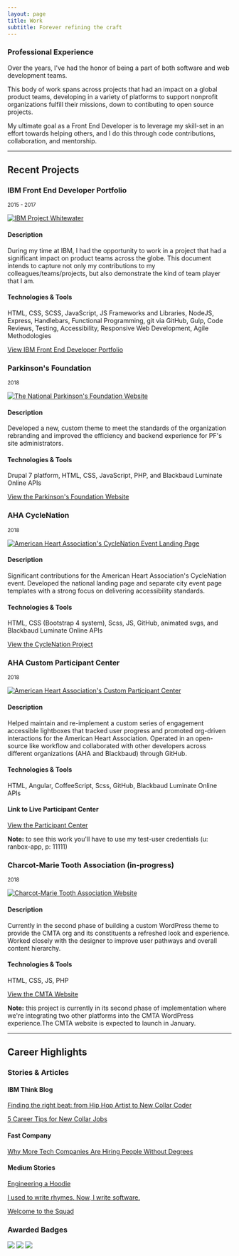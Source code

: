 ```yaml
---
layout: page
title: Work
subtitle: Forever refining the craft
---
```


<div class="project_section">
  <h3 class="project_title">Professional Experience</h3>
  <p>Over the years, I've had the honor of being a part of both software and web development teams.</p>
  
  <p>This body of work spans across projects that had an impact on a global product teams, developing in a variety of platforms to support nonprofit organizations fulfill their missions, down to contibuting to open source projects.</p>

  <p>My ultimate goal as a Front End Developer is to leverage my skill-set in an effort towards helping others, and I do this through code contributions, collaboration, and mentorship.</p>
</div>
<hr class="divider_GREEN">
<h2>Recent Projects</h2>
<div class="project_card">
  <h3 class="project_title">IBM Front End Developer Portfolio</h3>
  <p><small>2015 - 2017</small></p>
  <a href="http://randytolentino.com/assets/docs/randy_tolentino_IBM_portfolio.pdf" target="blank"><img class="project_img" src="https://image.ibb.co/gj9qmp/portfolio_screenshot.png" alt="IBM Project Whitewater"></a>
  <h4 class="project_property">Description</h4>
  <p>During my time at IBM, I had the opportunity to work in a project that had a significant impact on product teams across the globe. This document intends to capture not only my contributions to my colleagues/teams/projects, but also demonstrate the kind of team player that I am.</p>
  <h4 class="project_property">Technologies & Tools</h4>
  <p>HTML, CSS, SCSS, JavaScript, JS Frameworks and Libraries, NodeJS, Express, Handlebars, Functional Programming, git via GitHub, Gulp, Code Reviews, Testing, Accessibility, Responsive Web Development, Agile Methodologies</p>
  <p><a class="project_link" href="http://randytolentino.com/assets/docs/randy_tolentino_IBM_portfolio.pdf" target="blank">View IBM Front End Developer Portfolio</a></p>
</div>

<div class="project_card">
  <h3 class="project_title">Parkinson's Foundation</h3>
  <p><small>2018</small></p>
  <a href="http://parkinson.org/" target="blank"><img class="project_img" src="https://image.ibb.co/igawRp/parkinsons_foundation_screenshot.png" alt="The National Parkinson's Foundation Website"></a>
  <h4 class="project_property">Description</h4>
  <p>Developed a new, custom theme to meet the standards of the organization rebranding and improved the efficiency and backend experience for PF's site administrators.</p>
  <h4 class="project_property">Technologies & Tools</h4>
  <p>Drupal 7 platform, HTML, CSS, JavaScript, PHP, and Blackbaud Luminate Online APIs</p>
  <p><a class="project_link" href="http://parkinson.org/" target="blank">View the Parkinson's Foundation Website</a></p>
</div>

<div class="project_card">
  <h3 class="project_title">AHA CycleNation</h3>
  <p><small>2018</small></p>
  <a href="https://www2.heart.org/site/SPageServer/?pagename=cn_home" target="blank"><img class="project_img" src="https://image.ibb.co/gbMECU/aha_cyclenation_screenshot.png" alt="American Heart Association's CycleNation Event Landing Page"></a>
  <h4 class="project_property">Description</h4>
  <p>Significant contributions for the American Heart Association's CycleNation event. Developed the national landing page and separate city event page templates with a strong focus on delivering accessibility standards.</p>
  <h4 class="project_property">Technologies & Tools</h4>
  <p>HTML, CSS (Bootstrap 4 system), Scss, JS, GitHub, animated svgs, and Blackbaud Luminate Online APIs</p>
  <p><a class="project_link" href="https://www2.heart.org/site/SPageServer/?pagename=cn_home" target="blank">View the CycleNation Project</a></p>
</div>

<div class="project_card">
  <h3 class="project_title">AHA Custom Participant Center</h3>
  <p><small>2018</small></p>
  <a href="https://secure3.convio.net/heartdev/site/SPageServer?pagename=heartwalk_participant_center&pc2_page=center&pc2_page=center&fr_id=3491#/dashboard" target="blank"><img class="project_img" src="https://image.ibb.co/gWJ0mp/aha_pc_screenshot.png" alt="American Heart Association's Custom Participant Center"></a>
  <h4 class="project_property">Description</h4>
  <p>Helped maintain and re-implement a custom series of engagement accessible lightboxes that tracked user progress and promoted org-driven interactions for the American Heart Association. Operated in an open-source like workflow and collaborated with other developers across different organizations (AHA and Blackbaud) through GitHub.</p>
  <h4 class="project_property">Technologies & Tools</h4>
  <p>HTML, Angular, CoffeeScript, Scss, GitHub, Blackbaud Luminate Online APIs</p>
  <h4 class="project_property">Link to Live Participant Center</h4>
  <p><a class="project_link" href="https://secure3.convio.net/heartdev/site/SPageServer?pagename=heartwalk_participant_center&pc2_page=center&pc2_page=center&fr_id=3491#/dashboard" target="blank">View the Participant Center</a></p>
  <p class="project_note"><strong>Note:</strong> to see this work you'll have to use my test-user credentials (u: ranbox-app, p: 11111)</p>
</div>

<div class="project_card project_card_last">
  <h3 class="project_title">Charcot-Marie Tooth Association (in-progress)</h3>
  <p><small>2018</small></p>
  <a href="https://cmtausa.wpengine.com" target="blank"><img class="project_img" src="https://image.ibb.co/eroNz9/cmta_screenshot.png" alt="Charcot-Marie Tooth Association Website"></a>
  <h4 class="project_property">Description</h4>
  <p>Currently in the second phase of building a custom WordPress theme to provide the CMTA org and its constituents a refreshed look and experience. Worked closely with the designer to improve user pathways and overall content hierarchy.</p>
  <h4 class="project_property">Technologies & Tools</h4>
  <p>HTML, CSS, JS, PHP</p>
  <p><a class="project_link" href="https://cmtausa.wpengine.com" target="blank">View the CMTA Website</a></p>
  <p class="project_note"><strong>Note:</strong> this project is currently in its second phase of implementation where we're integrating two other platforms into the CMTA WordPress experience.The CMTA website is expected to launch in January.</p>
</div>

<hr class="divider_GREEN">
<h2>Career Highlights</h2>
<div class="project_highlight">
  <h3 class="project_title">Stories & Articles</h3>
  <h4>IBM Think Blog</h4>
  <p><a href="https://www.ibm.com/blogs/policy/randy-tolentino/" target="blank">Finding the right beat: from Hip Hop Artist to New Collar Coder</a></p>
  <p><a href="https://www.ibm.com/blogs/policy/5-career-tips-new-collar-jobs/" target="blank">5 Career Tips for New Collar Jobs</a></p>
  <h4>Fast Company</h4>
  <p><a href="https://www.fastcompany.com/3069259/why-more-tech-companies-are-hiring-people-without-degrees" target="blank">Why More Tech Companies Are Hiring People Without Degrees</a></p>
  <h4>Medium Stories</h4>
  <p><a href="https://medium.com/@techtolentino/engineering-a-hoodie-1d1b5f320d53" target="blank">Engineering a Hoodie</a></p>
  <p><a href="https://medium.com/codebuddies/i-used-to-write-rhymes-now-i-write-software-bf5d2b27578" target="blank">I used to write rhymes. Now, I write software.</a></p>
  <p><a href="https://medium.com/@techtolentino/welcome-to-the-squad-5995fcba168f" target="blank">Welcome to the Squad</a></p>
</div>

<div class="project_highlight">
  <h3 class="project_title">Awarded Badges</h3>
  <div class="project_badges">
    <a class="project_badges_item" href="https://www.youracclaim.com/badges/4a72c78c-e27f-49ff-a234-6c56a18743c4/linked_in" target="blank"><img src="https://image.ibb.co/hUbzWp/AA_Badge_explorer_352.png"></a>
    <a class="project_badges_item" href="https://www.youracclaim.com/badges/2189ff68-0460-41ff-a528-d842c17c07ad/linked_in" target="blank"><img src="https://image.ibb.co/f8A4xU/Badges_v8_07_Practitioner.png"></a>
    <a class="project_badges_item" href="https://www.youracclaim.com/badges/a25b2d3c-3a59-47da-9678-aac974b91c85/linked_in" target="blank"><img src="https://image.ibb.co/fbXv49/Badges_v8_08_Co_Creator.png"></a>
  </div>
</div>